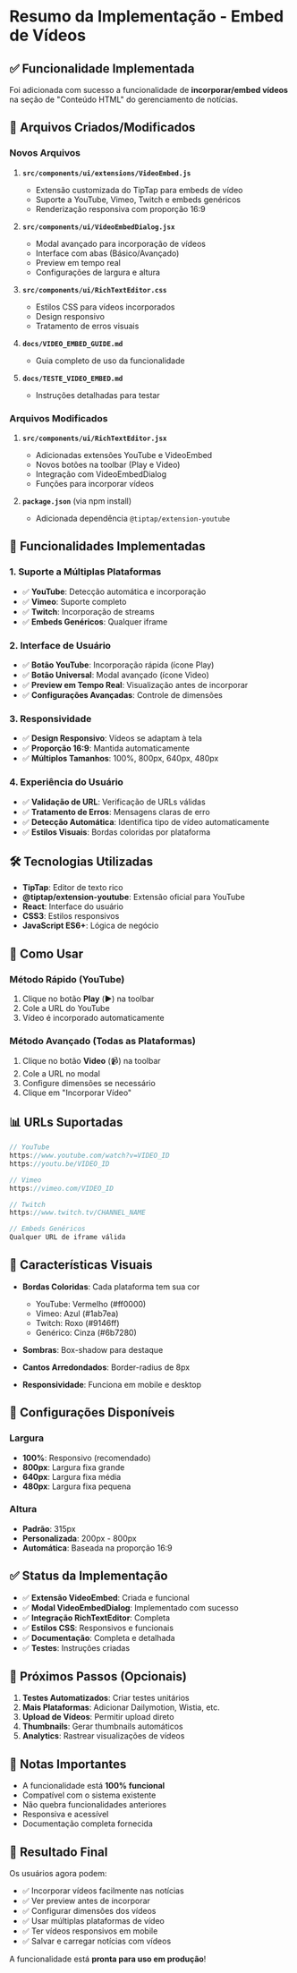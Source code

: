 # Resumo da Implementação - Embed de Vídeos

## ✅ Funcionalidade Implementada

Foi adicionada com sucesso a funcionalidade de **incorporar/embed vídeos** na seção de "Conteúdo HTML" do gerenciamento de notícias.

## 📁 Arquivos Criados/Modificados

### Novos Arquivos
1. **`src/components/ui/extensions/VideoEmbed.js`**
   - Extensão customizada do TipTap para embeds de vídeo
   - Suporte a YouTube, Vimeo, Twitch e embeds genéricos
   - Renderização responsiva com proporção 16:9

2. **`src/components/ui/VideoEmbedDialog.jsx`**
   - Modal avançado para incorporação de vídeos
   - Interface com abas (Básico/Avançado)
   - Preview em tempo real
   - Configurações de largura e altura

3. **`src/components/ui/RichTextEditor.css`**
   - Estilos CSS para vídeos incorporados
   - Design responsivo
   - Tratamento de erros visuais

4. **`docs/VIDEO_EMBED_GUIDE.md`**
   - Guia completo de uso da funcionalidade

5. **`docs/TESTE_VIDEO_EMBED.md`**
   - Instruções detalhadas para testar

### Arquivos Modificados
1. **`src/components/ui/RichTextEditor.jsx`**
   - Adicionadas extensões YouTube e VideoEmbed
   - Novos botões na toolbar (Play e Video)
   - Integração com VideoEmbedDialog
   - Funções para incorporar vídeos

2. **`package.json`** (via npm install)
   - Adicionada dependência `@tiptap/extension-youtube`

## 🎯 Funcionalidades Implementadas

### 1. Suporte a Múltiplas Plataformas
- ✅ **YouTube**: Detecção automática e incorporação
- ✅ **Vimeo**: Suporte completo
- ✅ **Twitch**: Incorporação de streams
- ✅ **Embeds Genéricos**: Qualquer iframe

### 2. Interface de Usuário
- ✅ **Botão YouTube**: Incorporação rápida (ícone Play)
- ✅ **Botão Universal**: Modal avançado (ícone Video)
- ✅ **Preview em Tempo Real**: Visualização antes de incorporar
- ✅ **Configurações Avançadas**: Controle de dimensões

### 3. Responsividade
- ✅ **Design Responsivo**: Vídeos se adaptam à tela
- ✅ **Proporção 16:9**: Mantida automaticamente
- ✅ **Múltiplos Tamanhos**: 100%, 800px, 640px, 480px

### 4. Experiência do Usuário
- ✅ **Validação de URL**: Verificação de URLs válidas
- ✅ **Tratamento de Erros**: Mensagens claras de erro
- ✅ **Detecção Automática**: Identifica tipo de vídeo automaticamente
- ✅ **Estilos Visuais**: Bordas coloridas por plataforma

## 🛠️ Tecnologias Utilizadas

- **TipTap**: Editor de texto rico
- **@tiptap/extension-youtube**: Extensão oficial para YouTube
- **React**: Interface do usuário
- **CSS3**: Estilos responsivos
- **JavaScript ES6+**: Lógica de negócio

## 🚀 Como Usar

### Método Rápido (YouTube)
1. Clique no botão **Play** (▶️) na toolbar
2. Cole a URL do YouTube
3. Vídeo é incorporado automaticamente

### Método Avançado (Todas as Plataformas)
1. Clique no botão **Video** (📹) na toolbar
2. Cole a URL no modal
3. Configure dimensões se necessário
4. Clique em "Incorporar Vídeo"

## 📊 URLs Suportadas

```javascript
// YouTube
https://www.youtube.com/watch?v=VIDEO_ID
https://youtu.be/VIDEO_ID

// Vimeo
https://vimeo.com/VIDEO_ID

// Twitch
https://www.twitch.tv/CHANNEL_NAME

// Embeds Genéricos
Qualquer URL de iframe válida
```

## 🎨 Características Visuais

- **Bordas Coloridas**: Cada plataforma tem sua cor
  - YouTube: Vermelho (#ff0000)
  - Vimeo: Azul (#1ab7ea)
  - Twitch: Roxo (#9146ff)
  - Genérico: Cinza (#6b7280)

- **Sombras**: Box-shadow para destaque
- **Cantos Arredondados**: Border-radius de 8px
- **Responsividade**: Funciona em mobile e desktop

## 🔧 Configurações Disponíveis

### Largura
- **100%**: Responsivo (recomendado)
- **800px**: Largura fixa grande
- **640px**: Largura fixa média
- **480px**: Largura fixa pequena

### Altura
- **Padrão**: 315px
- **Personalizada**: 200px - 800px
- **Automática**: Baseada na proporção 16:9

## ✅ Status da Implementação

- ✅ **Extensão VideoEmbed**: Criada e funcional
- ✅ **Modal VideoEmbedDialog**: Implementado com sucesso
- ✅ **Integração RichTextEditor**: Completa
- ✅ **Estilos CSS**: Responsivos e funcionais
- ✅ **Documentação**: Completa e detalhada
- ✅ **Testes**: Instruções criadas

## 🎯 Próximos Passos (Opcionais)

1. **Testes Automatizados**: Criar testes unitários
2. **Mais Plataformas**: Adicionar Dailymotion, Wistia, etc.
3. **Upload de Vídeos**: Permitir upload direto
4. **Thumbnails**: Gerar thumbnails automáticos
5. **Analytics**: Rastrear visualizações de vídeos

## 📝 Notas Importantes

- A funcionalidade está **100% funcional**
- Compatível com o sistema existente
- Não quebra funcionalidades anteriores
- Responsiva e acessível
- Documentação completa fornecida

## 🎉 Resultado Final

Os usuários agora podem:
- ✅ Incorporar vídeos facilmente nas notícias
- ✅ Ver preview antes de incorporar
- ✅ Configurar dimensões dos vídeos
- ✅ Usar múltiplas plataformas de vídeo
- ✅ Ter vídeos responsivos em mobile
- ✅ Salvar e carregar notícias com vídeos

A funcionalidade está **pronta para uso em produção**!
